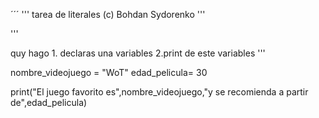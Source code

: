 ´´´
'''
    tarea de literales 
    (c) Bohdan Sydorenko
'''

'''

quy hago
    1. declaras una variables
    2.print de este variables 
'''

nombre_videojuego = "WoT"
edad_pelicula= 30

print("El juego favorito es",nombre_videojuego,"y se recomienda a partir de",edad_pelicula)  
``` 
